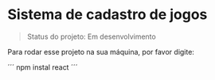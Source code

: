 # Sistema de cadastro de jogos
> Status do projeto: Em desenvolvimento

Para rodar esse projeto na sua máquina, por favor digite:

´´´
npm instal react
´´´
